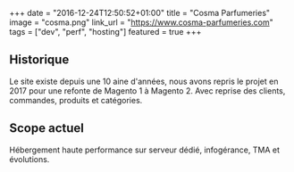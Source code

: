 +++
date = "2016-12-24T12:50:52+01:00"
title = "Cosma Parfumeries"
image = "cosma.png"
link_url = "https://www.cosma-parfumeries.com"
tags = ["dev", "perf", "hosting"]
featured = true
+++

## Historique

Le site existe depuis une 10 aine d'années, nous avons repris le projet en 2017 pour
une refonte de Magento 1 à Magento 2. Avec reprise des clients, commandes, produits
et catégories. 

## Scope actuel

Hébergement haute performance sur serveur dédié, infogérance, TMA et évolutions.